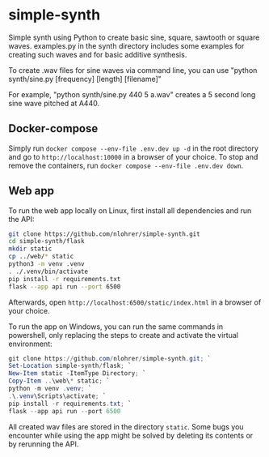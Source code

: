# simple-synth
Simple synth using Python to create basic sine, square, sawtooth or square waves. examples.py in the synth directory includes some examples for creating such waves and for basic additive synthesis.

To create .wav files for sine waves via command line, you can use "python synth/sine.py [frequency] [length] [filename]"

For example, "python synth/sine.py 440 5 a.wav" creates a 5 second long sine wave pitched at A440.

## Docker-compose
Simply run `docker compose --env-file .env.dev up -d` in the root directory and go to `http://localhost:10000` in a browser of your choice. To stop and remove the containers, run `docker compose --env-file .env.dev down`.

## Web app

To run the web app locally on Linux, first install all dependencies and run the API:

```bash
git clone https://github.com/nlohrer/simple-synth.git
cd simple-synth/flask
mkdir static
cp ../web/* static
python3 -m venv .venv
. ./.venv/bin/activate
pip install -r requirements.txt
flask --app api run --port 6500
```

Afterwards, open `http://localhost:6500/static/index.html` in a browser of your choice.

To run the app on Windows, you can run the same commands in powershell, only replacing the steps to create and activate the virtual environment:

```powershell
git clone https://github.com/nlohrer/simple-synth.git; `
Set-Location simple-synth/flask; `
New-Item static -ItemType Directory; `
Copy-Item ..\web\* static; `
python -m venv .venv; `
.\.venv\Scripts\activate; `
pip install -r requirements.txt; `
flask --app api run --port 6500
```

All created wav files are stored in the directory `static`. Some bugs you encounter while using the app might be solved by deleting its contents or by rerunning the API.
